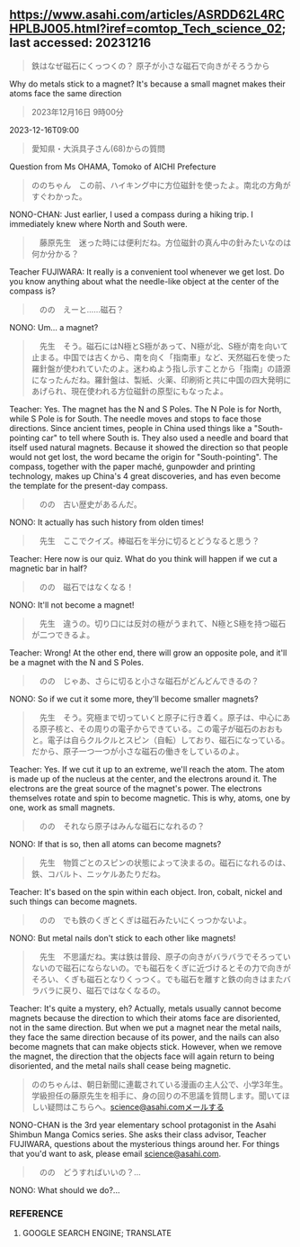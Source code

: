 ## https://www.asahi.com/articles/ASRDD62L4RCHPLBJ005.html?iref=comtop_Tech_science_02; last accessed: 20231216

> 鉄はなぜ磁石にくっつくの？ 原子が小さな磁石で向きがそろうから

Why do metals stick to a magnet? It's because a small magnet makes their atoms face the same direction

> 2023年12月16日 9時00分

2023-12-16T09:00

> 愛知県・大浜具子さん(68)からの質問

Question from Ms OHAMA, Tomoko of AICHI Prefecture

> ののちゃん　この前、ハイキング中に方位磁針を使ったよ。南北の方角がすぐわかった。

NONO-CHAN: Just earlier, I used a compass during a hiking trip. I immediately knew where North and South were.

>　藤原先生　迷った時には便利だね。方位磁針の真ん中の針みたいなのは何か分かる？

Teacher FUJIWARA: It really is a convenient tool whenever we get lost. Do you know anything about what the needle-like object at the center of the compass is?

>　のの　えーと……磁石？

NONO: Um... a magnet?

>　先生　そう。磁石にはN極とS極があって、N極が北、S極が南を向いて止まる。中国では古くから、南を向く「指南車」など、天然磁石を使った羅針盤が使われていたのよ。迷わぬよう指し示すことから「指南」の語源になったんだね。羅針盤は、製紙、火薬、印刷術と共に中国の四大発明にあげられ、現在使われる方位磁針の原型にもなったよ。

Teacher: Yes. The magnet has the N and S Poles. The N Pole is for North, while S Pole is for South. The needle moves and stops to face those directions. Since ancient times, people in China used things like a "South-pointing car" to tell where South is. They also used a needle and board that itself used natural magnets. Because it showed the direction so that people would not get lost, the word became the origin for "South-pointing". The compass, together with the paper maché, gunpowder and printing technology, makes up China's 4 great discoveries, and has even become the template for the present-day compass.

>　のの　古い歴史があるんだ。

NONO: It actually has such history from olden times!

>　先生　ここでクイズ。棒磁石を半分に切るとどうなると思う？

Teacher: Here now is our quiz. What do you think will happen if we cut a magnetic bar in half?

>　のの　磁石ではなくなる！

NONO: It'll not become a magnet!

>　先生　違うの。切り口には反対の極がうまれて、N極とS極を持つ磁石が二つできるよ。

Teacher: Wrong! At the other end, there will grow an opposite pole, and it'll be a magnet with the N and S Poles.

>　のの　じゃあ、さらに切ると小さな磁石がどんどんできるの？

NONO: So if we cut it some more, they'll become smaller magnets? 

>　先生　そう。究極まで切っていくと原子に行き着く。原子は、中心にある原子核と、その周りの電子からできている。この電子が磁石のおおもと。電子は自らクルクルとスピン（自転）しており、磁石になっている。だから、原子一つ一つが小さな磁石の働きをしているのよ。

Teacher: Yes. If we cut it up to an extreme, we'll reach the atom. The atom is made up of the nucleus at the center, and the electrons around it. The electrons are the great source of the magnet's power. The electrons themselves rotate and spin to become magnetic. This is why, atoms, one by one, work as small magnets. 

>　のの　それなら原子はみんな磁石になれるの？

NONO: If that is so, then all atoms can become magnets?

>　先生　物質ごとのスピンの状態によって決まるの。磁石になれるのは、鉄、コバルト、ニッケルあたりだね。

Teacher: It's based on the spin within each object. Iron, cobalt, nickel and such things can become magnets.

>　のの　でも鉄のくぎとくぎは磁石みたいにくっつかないよ。

NONO: But metal nails don't stick to each other like magnets!

>　先生　不思議だね。実は鉄は普段、原子の向きがバラバラでそろっていないので磁石にならないの。でも磁石をくぎに近づけるとその力で向きがそろい、くぎも磁石となりくっつく。でも磁石を離すと鉄の向きはまたバラバラに戻り、磁石ではなくなるの。

Teacher: It's quite a mystery, eh? Actually, metals usually cannot become magnets because the direction to which their atoms face are disoriented, not in the same direction. But when we put a magnet near the metal nails, they face the same direction because of its power, and the nails can also become magnets that can make objects stick. However, when we remove the magnet, the direction that the objects face will again return to being disoriented, and the metal nails shall cease being magnetic. 

> ののちゃんは、朝日新聞に連載されている漫画の主人公で、小学3年生。学級担任の藤原先生を相手に、身の回りの不思議を質問します。聞いてほしい疑問はこちらへ。science@asahi.comメールする

NONO-CHAN is the 3rd year elementary school protagonist in the Asahi Shimbun Manga Comics series. She asks their class advisor, Teacher FUJIWARA, questions about the mysterious things around her. For things that you'd want to ask, please email science@asahi.com.

>　のの　どうすればいいの？…

NONO: What should we do?...

### REFERENCE

1) GOOGLE SEARCH ENGINE; TRANSLATE